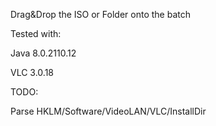 Drag&Drop the ISO or Folder onto the batch

Tested with:

Java 8.0.2110.12

VLC 3.0.18

TODO:

Parse HKLM/Software/VideoLAN/VLC/InstallDir
